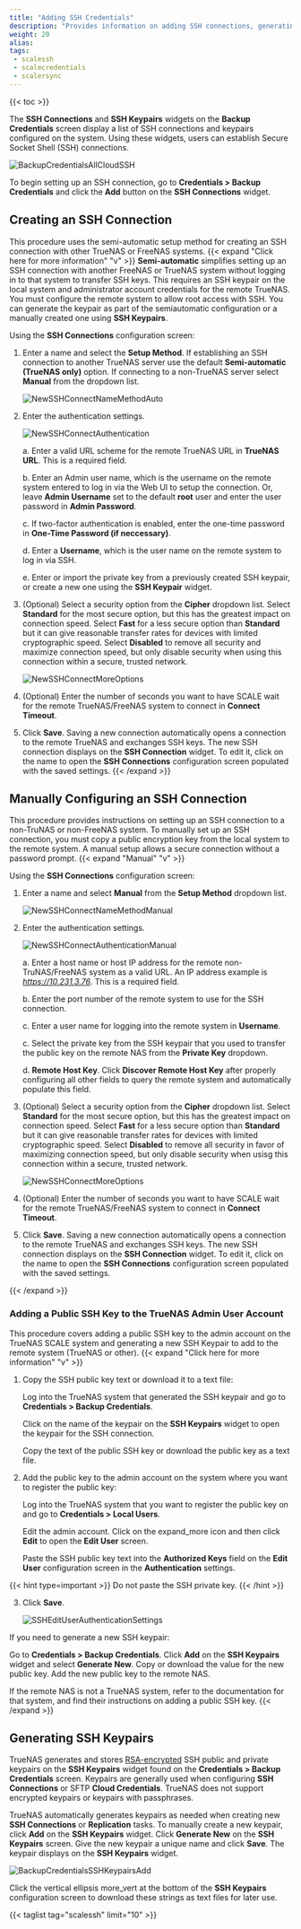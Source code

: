 ```yaml
---
title: "Adding SSH Credentials"
description: "Provides information on adding SSH connections, generating SSH keypairs, and adding the SSH public key to the root user."
weight: 20
alias:
tags:
 - scalessh
 - scalecredentials
 - scalersync
---
```



{{< toc >}}


The **SSH Connections** and **SSH Keypairs** widgets on the **Backup Credentials** screen display a list of SSH connections and keypairs configured on the system. 
Using these widgets, users can establish Secure Socket Shell (SSH) connections.

![BackupCredentialsAllCloudSSH](/images/SCALE/22.12/BackupCredentialsAllCloudSSH.png "SSH Connections and Keypairs Widgets")

To begin setting up an SSH connection, go to **Credentials > Backup Credentials** and click the **Add** button on the **SSH Connections** widget.

## Creating an SSH Connection 
This procedure uses the semi-automatic setup method for creating an SSH connection with other TrueNAS or FreeNAS systems. 
{{< expand "Click here for more information" "v" >}}
**Semi-automatic** simplifies setting up an SSH connection with another FreeNAS or TrueNAS system without logging in to that system to transfer SSH keys. 
This requires an SSH keypair on the local system and administrator account credentials for the remote TrueNAS. 
You must configure the remote system to allow root access with SSH. 
You can generate the keypair as part of the semiautomatic configuration or a manually created one using **SSH Keypairs**.

Using the **SSH Connections** configuration screen:

1. Enter a name and select the **Setup Method**. If establishing an SSH connection to another TrueNAS server use the default **Semi-automatic (TrueNAS only)** option.
   If connecting to a non-TrueNAS server select **Manual** from the dropdown list.

   ![NewSSHConnectNameMethodAuto](/images/SCALE/22.12/NewSSHConnectNameMethodAuto.png "SSH Connections Name and Method Settings")

2. Enter the authentication settings. 

   ![NewSSHConnectAuthentication](/images/SCALE/22.12/NewSSHConnectAuthentication.png "SSH Connections Authentication Settings")

   a. Enter a valid URL scheme for the remote TrueNAS URL in **TrueNAS URL**. This is a required field.

   b. Enter an Admin user name, which is the username on the remote system entered to log in via the Web UI to setup the connection. Or, leave **Admin Username** set to the default **root** user and enter the user password in **Admin Password**.

   c. If two-factor authentication is enabled, enter the one-time password in **One-Time Password (if neccessary)**. 

   d. Enter a **Username**, which is the user name on the remote system to log in via SSH.

   e. Enter or import the private key from a previously created SSH keypair, or create a new one using the **SSH Keypair** widget.

3. (Optional) Select a security option from the **Cipher** dropdown list. 
   Select **Standard** for the most secure option, but this has the greatest impact on connection speed. 
   Select **Fast** for a less secure option than **Standard** but it can give reasonable transfer rates for devices with limited cryptographic speed. 
   Select **Disabled** to remove all security and maximize connection speed, but only disable security when using this connection within a secure, trusted network.

   ![NewSSHConnectMoreOptions](/images/SCALE/22.12/NewSSHConnectMoreOptions.png "SSH Connections More Options Settings") 

4. (Optional) Enter the number of seconds you want to have SCALE wait for the remote TrueNAS/FreeNAS system to connect in **Connect Timeout**.

5. Click **Save**. Saving a new connection automatically opens a connection to the remote TrueNAS and exchanges SSH keys. 
   The new SSH connection displays on the **SSH Connection** widget. To edit it, click on the name to open the **SSH Connections** configuration screen populated with the saved settings.
{{< /expand >}}
## Manually Configuring an SSH Connection
This procedure provides instructions on setting up an SSH connection to a non-TruNAS or non-FreeNAS system.
To manually set up an SSH connection, you must copy a public encryption key from the local system to the remote system.
A manual setup allows a secure connection without a password prompt.
{{< expand "Manual" "v" >}}

Using the **SSH Connections** configuration screen:

1. Enter a name and select **Manual** from the **Setup Method** dropdown list.

   ![NewSSHConnectNameMethodManual](/images/SCALE/22.12/NewSSHConnectNameMethodManual.png "SSH Connections Manual Method")

2. Enter the authentication settings. 

   ![NewSSHConnectAuthenticationManual](/images/SCALE/22.12/NewSSHConnectAuthenticationManual.png "SSH Connections Manual Authentication Settings")

   a. Enter a host name or host IP address for the remote non-TruNAS/FreeNAS system as a valid URL. An IP address example is *https://10.231.3.76*. This is a required field.

   b. Enter the port number of the remote system to use for the SSH connection.
   
   c. Enter a user name for logging into the remote system in **Username**. 

   c. Select the private key from the SSH keypair that you used to transfer the public key on the remote NAS from the **Private Key** dropdown.

   d. **Remote Host Key**. Click **Discover Remote Host Key** after properly configuring all other fields to query the remote system and automatically populate this field.
   
3. (Optional) Select a security option from the **Cipher** dropdown list. 
   Select **Standard** for the most secure option, but this has the greatest impact on connection speed. 
   Select **Fast** for a less secure option than **Standard** but it can give reasonable transfer rates for devices with limited cryptographic speed. 
   Select **Disabled** to remove all security in favor of maximizing connection speed, but only disable security when usisg this connection within a secure, trusted network.

   ![NewSSHConnectMoreOptions](/images/SCALE/22.12/NewSSHConnectMoreOptions.png "SSH Connections More Options Settings") 

4. (Optional) Enter the number of seconds you want to have SCALE wait for the remote TrueNAS/FreeNAS system to connect in **Connect Timeout**.

5. Click **Save**. Saving a new connection automatically opens a connection to the remote TrueNAS and exchanges SSH keys. 
   The new SSH connection displays on the **SSH Connection** widget. To edit it, click on the name to open the **SSH Connections** configuration screen populated with the saved settings. 

{{< /expand >}}
### Adding a Public SSH Key to the TrueNAS Admin User Account
This procedure covers adding a public SSH key to the admin account on the TrueNAS SCALE system and generating a new SSH Keypair to add to the remote system (TrueNAS or other). 
{{< expand "Click here for more information" "v" >}}
1. Copy the SSH public key text or download it to a text file:
   
   Log into the TrueNAS system that generated the SSH keypair and go to **Credentials > Backup Credentials**. 

   Click on the name of the keypair on the **SSH Keypairs** widget to open the keypair for the SSH connection. 

   Copy the text of the public SSH key or download the public key as a text file.

2. Add the public key to the admin account on the system where you want to register the public key:
   
   Log into the TrueNAS system that you want to register the public key on and go to **Credentials > Local Users**.

   Edit the admin account. Click on the <span class="material-icons">expand_more</span> icon and then click **Edit** to open the **Edit User** screen.

   Paste the SSH public key text into the **Authorized Keys** field on the **Edit User** configuration screen in the **Authentication** settings.

{{< hint type=important >}}
Do not paste the SSH private key.
{{< /hint >}}

3. Click **Save**.

   ![SSHEditUserAuthenticationSettings](/images/SCALE/22.12/SSHEditUserAuthenticationSettings.png "Edit Root Users SSH Key")

If you need to generate a new SSH keypair:

Go to **Credentials > Backup Credentials**. Click **Add** on the **SSH Keypairs** widget and select **Generate New**. Copy or download the value for the new public key. Add the new public key to the remote NAS.

If the remote NAS is not a TrueNAS system, refer to the documentation for that system, and find their instructions on adding a public SSH key.
{{< /expand >}}
## Generating SSH Keypairs

TrueNAS generates and stores [RSA-encrypted](https://tools.ietf.org/html/rfc8017) SSH public and private keypairs on the **SSH Keypairs** widget found on the **Credentials > Backup Credentials** screen. 
Keypairs are generally used when configuring **SSH Connections** or SFTP **Cloud Credentials**. 
TrueNAS does not support encrypted keypairs or keypairs with passphrases.

TrueNAS automatically generates keypairs as needed when creating new **SSH Connections** or **Replication** tasks.
To manually create a new keypair, click **Add** on the **SSH Keypairs** widget. Click **Generate New** on the **SSH Keypairs** screen. Give the new keypair a unique name and click **Save**. The keypair displays on the **SSH Keypairs** widget. 

![BackupCredentialsSSHKeypairsAdd](/images/SCALE/22.12/BackupCredentialsSSHKeypairsAdd.png "SSH Keypairs Form")

Click the vertical ellipsis <span class="material-icons">more_vert</span> at the bottom of the **SSH Keypairs** configuration screen to download these strings as text files for later use. 

{{< taglist tag="scalessh" limit="10" >}}
